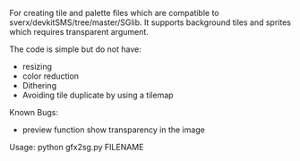For creating tile and palette files which are compatible to sverx/devkitSMS/tree/master/SGlib.
It supports background tiles and sprites which requires transparent argument. 

The code is simple but do not have:
  * resizing
  * color reduction
  * Dithering
  * Avoiding tile duplicate by using a tilemap

Known Bugs:
  * preview function show transparency in the image

Usage:
python gfx2sg.py FILENAME

  


